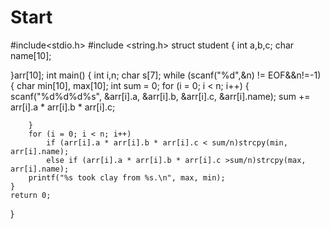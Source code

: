 # Start
#include<stdio.h>
#include <string.h>
struct student
{
	int a,b,c;
	char name[10];

}arr[10];
int main()
{
    int  i,n;
	char s[7];
    while (scanf("%d",&n) != EOF&&n!=-1)
    {
		char min[10], max[10];
		int sum = 0;
		for (i = 0; i < n; i++)
		{
			scanf("%d%d%d%s", &arr[i].a, &arr[i].b, &arr[i].c, &arr[i].name);
			sum += arr[i].a * arr[i].b * arr[i].c;
			
		}
		for (i = 0; i < n; i++)
			if (arr[i].a * arr[i].b * arr[i].c < sum/n)strcpy(min, arr[i].name);
			else if (arr[i].a * arr[i].b * arr[i].c >sum/n)strcpy(max, arr[i].name);
		printf("%s took clay from %s.\n", max, min);
    }
    return 0;
}
